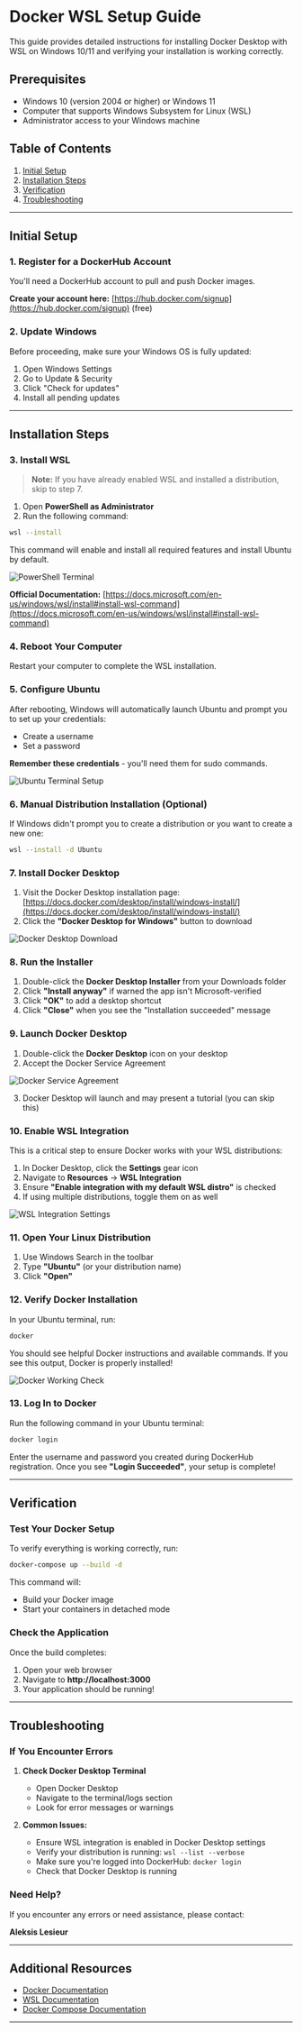 # Docker WSL Setup Guide

This guide provides detailed instructions for installing Docker Desktop with WSL on Windows 10/11 and verifying your installation is working correctly.

## Prerequisites

- Windows 10 (version 2004 or higher) or Windows 11
- Computer that supports Windows Subsystem for Linux (WSL)
- Administrator access to your Windows machine

## Table of Contents

1. [Initial Setup](#initial-setup)
2. [Installation Steps](#installation-steps)
3. [Verification](#verification)
4. [Troubleshooting](#troubleshooting)

---

## Initial Setup

### 1. Register for a DockerHub Account

You'll need a DockerHub account to pull and push Docker images.

**Create your account here:** [https://hub.docker.com/signup](https://hub.docker.com/signup) (free)

### 2. Update Windows

Before proceeding, make sure your Windows OS is fully updated:

1. Open Windows Settings
2. Go to Update & Security
3. Click "Check for updates"
4. Install all pending updates

---

## Installation Steps

### 3. Install WSL

> **Note:** If you have already enabled WSL and installed a distribution, skip to step 7.

1. Open **PowerShell as Administrator**
2. Run the following command:

```bash
wsl --install
```

This command will enable and install all required features and install Ubuntu by default.

![PowerShell Terminal](images/powershell_terminal.webp)

**Official Documentation:** [https://docs.microsoft.com/en-us/windows/wsl/install#install-wsl-command](https://docs.microsoft.com/en-us/windows/wsl/install#install-wsl-command)

### 4. Reboot Your Computer

Restart your computer to complete the WSL installation.

### 5. Configure Ubuntu

After rebooting, Windows will automatically launch Ubuntu and prompt you to set up your credentials:

- Create a username
- Set a password

**Remember these credentials** - you'll need them for sudo commands.

![Ubuntu Terminal Setup](images/ubuntu_terminal.webp)

### 6. Manual Distribution Installation (Optional)

If Windows didn't prompt you to create a distribution or you want to create a new one:

```bash
wsl --install -d Ubuntu
```

### 7. Install Docker Desktop

1. Visit the Docker Desktop installation page: [https://docs.docker.com/desktop/install/windows-install/](https://docs.docker.com/desktop/install/windows-install/)
2. Click the **"Docker Desktop for Windows"** button to download

![Docker Desktop Download](images/docker_desktop_download.webp)

### 8. Run the Installer

1. Double-click the **Docker Desktop Installer** from your Downloads folder
2. Click **"Install anyway"** if warned the app isn't Microsoft-verified
3. Click **"OK"** to add a desktop shortcut
4. Click **"Close"** when you see the "Installation succeeded" message

### 9. Launch Docker Desktop

1. Double-click the **Docker Desktop** icon on your desktop
2. Accept the Docker Service Agreement

![Docker Service Agreement](images/docker_service_agreement.webp)

3. Docker Desktop will launch and may present a tutorial (you can skip this)

### 10. Enable WSL Integration

This is a critical step to ensure Docker works with your WSL distributions:

1. In Docker Desktop, click the **Settings** gear icon
2. Navigate to **Resources** → **WSL Integration**
3. Ensure **"Enable integration with my default WSL distro"** is checked
4. If using multiple distributions, toggle them on as well

![WSL Integration Settings](images/wsl_integration.webp)

### 11. Open Your Linux Distribution

1. Use Windows Search in the toolbar
2. Type **"Ubuntu"** (or your distribution name)
3. Click **"Open"**

### 12. Verify Docker Installation

In your Ubuntu terminal, run:

```bash
docker
```

You should see helpful Docker instructions and available commands. If you see this output, Docker is properly installed!

![Docker Working Check](images/check_docker_is_working.webp)

### 13. Log In to Docker

Run the following command in your Ubuntu terminal:

```bash
docker login
```

Enter the username and password you created during DockerHub registration. Once you see **"Login Succeeded"**, your setup is complete!

---

## Verification

### Test Your Docker Setup

To verify everything is working correctly, run:

```bash
docker-compose up --build -d
```

This command will:
- Build your Docker image
- Start your containers in detached mode

### Check the Application

Once the build completes:

1. Open your web browser
2. Navigate to **http://localhost:3000**
3. Your application should be running!

---

## Troubleshooting

### If You Encounter Errors

1. **Check Docker Desktop Terminal**
   - Open Docker Desktop
   - Navigate to the terminal/logs section
   - Look for error messages or warnings

2. **Common Issues:**
   - Ensure WSL integration is enabled in Docker Desktop settings
   - Verify your distribution is running: `wsl --list --verbose`
   - Make sure you're logged into DockerHub: `docker login`
   - Check that Docker Desktop is running

### Need Help?

If you encounter any errors or need assistance, please contact:

**Aleksis Lesieur**

---

## Additional Resources

- [Docker Documentation](https://docs.docker.com/)
- [WSL Documentation](https://docs.microsoft.com/en-us/windows/wsl/)
- [Docker Compose Documentation](https://docs.docker.com/compose/)

---
